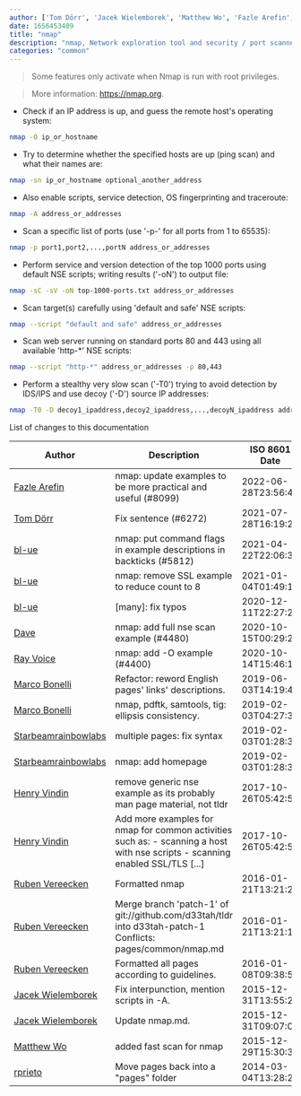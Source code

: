 ```yaml
---
author: ['Tom Dörr', 'Jacek Wielemborek', 'Matthew Wo', 'Fazle Arefin', 'rprieto', 'Henry Vindin', 'Ray Voice', 'Dave', 'Starbeamrainbowlabs', 'Marco Bonelli', 'bl-ue', 'Ruben Vereecken']
date: 1656453409
title: "nmap"
description: "nmap, Network exploration tool and security / port scanner."
categories: "common"
---
```

> Some features only activate when Nmap is run with root privileges.

> More information: <https://nmap.org>.

- Check if an IP address is up, and guess the remote host's operating system:

```bash
nmap -O ip_or_hostname
```

- Try to determine whether the specified hosts are up (ping scan) and what their names are:

```bash
nmap -sn ip_or_hostname optional_another_address
```

- Also enable scripts, service detection, OS fingerprinting and traceroute:

```bash
nmap -A address_or_addresses
```

- Scan a specific list of ports (use '-p-' for all ports from 1 to 65535):

```bash
nmap -p port1,port2,...,portN address_or_addresses
```

- Perform service and version detection of the top 1000 ports using default NSE scripts; writing results ('-oN') to output file:

```bash
nmap -sC -sV -oN top-1000-ports.txt address_or_addresses
```

- Scan target(s) carefully using 'default and safe' NSE scripts:

```bash
nmap --script "default and safe" address_or_addresses
```

- Scan web server running on standard ports 80 and 443 using all available 'http-*' NSE scripts:

```bash
nmap --script "http-*" address_or_addresses -p 80,443
```

- Perform a stealthy very slow scan ('-T0') trying to avoid detection by IDS/IPS and use decoy ('-D') source IP addresses:

```bash
nmap -T0 -D decoy1_ipaddress,decoy2_ipaddress,...,decoyN_ipaddress address_or_addresses
```
List of changes to this documentation


Author | Description | ISO 8601 Date | GitHub link
------|-----|-----|-----
[Fazle Arefin](mailto:fazlearefin@users.noreply.github.com) | nmap: update examples to be more practical and useful (#8099) | 2022-06-28T23:56:49 | [f5348d25a4b8](https://github.com/tldr-pages/tldr/commit/f5348d25a4b8822b62b048d424fc3dfd8c44c1f3)
[Tom Dörr](mailto:tomdoerr96@gmail.com) | Fix sentence (#6272) | 2021-07-28T16:19:23 | [ae695a28b9b5](https://github.com/tldr-pages/tldr/commit/ae695a28b9b55e0e1fc7b84187a16acdb4d76700)
[bl-ue](mailto:54780737+bl-ue@users.noreply.github.com) | nmap: put command flags in example descriptions in backticks (#5812) | 2021-04-22T22:06:36 | [43901df7ecde](https://github.com/tldr-pages/tldr/commit/43901df7ecde69084a69fc82df6c77a314ab53b9)
[bl-ue](mailto:54780737+bl-ue@users.noreply.github.com) | nmap: remove SSL example to reduce count to 8 | 2021-01-04T01:49:11 | [12ec154efb35](https://github.com/tldr-pages/tldr/commit/12ec154efb35a637ee59c313cf2f68d192f782d5)
[bl-ue](mailto:54780737+bl-ue@users.noreply.github.com) | [many]: fix typos | 2020-12-11T22:27:28 | [2718393db1a3](https://github.com/tldr-pages/tldr/commit/2718393db1a358b04f94effb6a8b16e61647fb0b)
[Dave](mailto:12233528+kawaiipantsu@users.noreply.github.com) | nmap: add full nse scan example (#4480) | 2020-10-15T00:29:25 | [69413c2aa27e](https://github.com/tldr-pages/tldr/commit/69413c2aa27ee05734d869e0d5da4e6829185ed6)
[Ray Voice](mailto:33094591+Ray6464@users.noreply.github.com) | nmap: add -O example (#4400) | 2020-10-14T15:46:17 | [8afd5f9445ad](https://github.com/tldr-pages/tldr/commit/8afd5f9445ad0688d6ac63f708562e0ac4df1abc)
[Marco Bonelli](mailto:marco@mebeim.net) | Refactor: reword English pages' links' descriptions. | 2019-06-03T14:19:41 | [66abb98ce935](https://github.com/tldr-pages/tldr/commit/66abb98ce935c0f4516bf30c4d6da72180d5a3ab)
[Marco Bonelli](mailto:mb5.marcob@gmail.com) | nmap, pdftk, samtools, tig: ellipsis consistency. | 2019-02-03T04:27:37 | [1799a53d7876](https://github.com/tldr-pages/tldr/commit/1799a53d7876f1abb9ddcd1eb33cd2ca6df745ca)
[Starbeamrainbowlabs](mailto:sbrl@starbeamrainbowlabs.com) | multiple pages: fix syntax | 2019-02-03T01:28:36 | [334c0b4fa3ea](https://github.com/tldr-pages/tldr/commit/334c0b4fa3ea6f24c50d62061db9075125cc608b)
[Starbeamrainbowlabs](mailto:sbrl@starbeamrainbowlabs.com) | nmap: add homepage | 2019-02-03T01:28:36 | [162c2bfb5c93](https://github.com/tldr-pages/tldr/commit/162c2bfb5c930e198d6d0ca1d74c439d44994caa)
[Henry Vindin](mailto:henry@hcv.ind.in) | remove generic nse example as its probably man page material, not tldr | 2017-10-26T05:42:50 | [67314d854880](https://github.com/tldr-pages/tldr/commit/67314d85488073abfa1e686b51409309cef0d16a)
[Henry Vindin](mailto:hvindin@westpac.com.au) | Add more examples for nmap for common activities such as: - scanning a host with nse scripts - scanning enabled SSL/TLS [...] | 2017-10-26T05:42:50 | [ee0486e7f293](https://github.com/tldr-pages/tldr/commit/ee0486e7f293bbd6cf1bdb925345eb40e6e15942)
[Ruben Vereecken](mailto:rubenvereecken@gmail.com) | Formatted nmap | 2016-01-21T13:21:22 | [c1f7204e377f](https://github.com/tldr-pages/tldr/commit/c1f7204e377f9848facf1d5d7945bf3470fcbfa6)
[Ruben Vereecken](mailto:rubenvereecken@gmail.com) | Merge branch 'patch-1' of git://github.com/d33tah/tldr into d33tah-patch-1 Conflicts: pages/common/nmap.md | 2016-01-21T13:21:11 | [807c8d91d94a](https://github.com/tldr-pages/tldr/commit/807c8d91d94ac37ea92a30ca2004d965cabcdd4e)
[Ruben Vereecken](mailto:rubenvereecken@gmail.com) | Formatted all pages according to guidelines. | 2016-01-08T09:38:59 | [066582e8eab5](https://github.com/tldr-pages/tldr/commit/066582e8eab57bce9861cc8d379e158d61f1cc95)
[Jacek Wielemborek](mailto:d33tah@gmail.com) | Fix interpunction, mention scripts in -A. | 2015-12-31T13:55:20 | [68beb5eb8ea4](https://github.com/tldr-pages/tldr/commit/68beb5eb8ea4f864d10742590b2cf99aeeee0935)
[Jacek Wielemborek](mailto:d33tah@gmail.com) | Update nmap.md. | 2015-12-31T09:07:00 | [b6ca634bb1e7](https://github.com/tldr-pages/tldr/commit/b6ca634bb1e7511fa18517fa6549db9764fd0ce1)
[Matthew Wo](mailto:9029537@gmail.com) | added fast scan for nmap | 2015-12-29T15:30:36 | [b48497fdeeab](https://github.com/tldr-pages/tldr/commit/b48497fdeeab0304480d79451d52820bce36a834)
[rprieto](mailto:choicesmade@gmail.com) | Move pages back into a "pages" folder | 2014-03-04T13:28:29 | [f00bf64426a7](https://github.com/tldr-pages/tldr/commit/f00bf64426a792ee3aac792f9c0aec3f8b1eaa7d)

